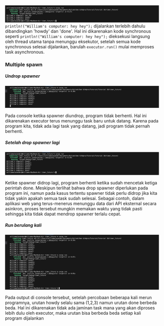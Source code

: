 ![ss-heyhey](hey-hey.png)
`println!("William's computer: hey hey");` dijalankan terlebih dahulu dibandingkan 'howdy' dan 'done'. Hal ini dikarenakan kode synchronous seperti `println!("William's computer: hey hey");` dieksekusi langsung oleh thread utama tanpa menunggu eksekutor, setelah semua kode synchronous selesai dijalankan, barulah `executor.run()` mulai memproses task asynchronous. 

### Multiple spawn
##### Undrop spawner
![multiple-spawn-undrop](multiple-spawn-undrop.png)

Pada console ketika spawner diundrop, program tidak berhenti. Hal ini dikarenakan executor terus menunggu task baru untuk datang. Karena pada program kita, tidak ada lagi task yang datang, jadi program tidak pernah berhenti.

##### Setelah drop spawner lagi
![multiple-spawn-drop](multiple-spawn-drop.png)

Ketike spawner didrop lagi, program berhenti ketika sudah mencetak ketiga perintah done. Meskipun terlihat bahwa drop spawner diperlukan pada program ini, namun pada kasus tertentu spawner tidak perlu didrop jika kita tidak yakin apakah semua task sudah selesai. Sebagai contoh, dalam aplikasi web yang terus-menerus menunggu data dari API eksternal secara asinkron, proses tersebut mungkin memakan waktu yang tidak pasti sehingga kita tidak dapat mendrop spawner terlalu cepat. 

##### Run berulang kali
![multiple-spawn-drop-2](multiple-spawn-drop-2.png)

Pada output di console tersebut, setelah percobaan beberapa kali merun programnya, urutan howdy selalu sama (1,2,3) namun urutan done berbeda beda. Hal ini dikarenakan tidak ada jaminan task mana yang akan diproses lebih dulu oleh executor, maka urutan bisa berbeda beda setiap kali program dijalankan
